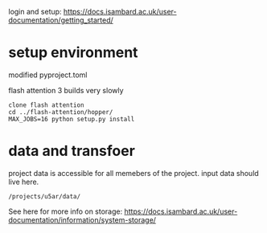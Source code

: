 login and setup: https://docs.isambard.ac.uk/user-documentation/getting_started/


# setup environment

modified pyproject.toml


flash attention 3 builds very slowly

```
clone flash attention
cd ../flash-attention/hopper/
MAX_JOBS=16 python setup.py install
```

# data and transfoer

project data is accessible for all memebers of the project. input data should live here.

```
/projects/u5ar/data/
```

See here for more info on storage: https://docs.isambard.ac.uk/user-documentation/information/system-storage/
